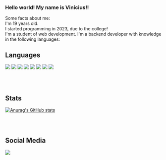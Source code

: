 ### Hello world! My name is Vinícius!! <br>
Some facts about me: <br>
I'm 19 years old. <br>
I started programming in 2023, due to the college! <br>
I'm a student of web development.
I'm a backend developer with knowledge in the following languages: <br>

## Languages
<img src="https://img.shields.io/badge/C-00599C?style=for-the-badge&logo=c&logoColor=white"/>
<img src="https://img.shields.io/badge/C%2B%2B-00599C?style=for-the-badge&logo=c%2B%2B&logoColor=white"/>
<img src="https://img.shields.io/badge/C-00599C?style=for-the-badge&logo=c&logoColor=white"/>
<img src="https://img.shields.io/badge/CSS3-1572B6?style=for-the-badge&logo=css3&logoColor=white"/>
<img src="https://img.shields.io/badge/HTML5-E34F26?style=for-the-badge&logo=html5&logoColor=white"/>
<img src="https://img.shields.io/badge/OpenJDK-ED8B00?style=for-the-badge&logo=openjdk&logoColor=white"/>
<img src="https://img.shields.io/badge/JavaScript-323330?style=for-the-badge&logo=javascript&logoColor=F7DF1E"/>
<img src="https://img.shields.io/badge/Python-FFD43B?style=for-the-badge&logo=python&logoColor=blue"/>


<br><br>

## Stats

[![Anurag's GitHub stats](https://github-readme-stats.vercel.app/api?username=viniciusfazolaro)](https://github.com/anuraghazra/github-readme-stats)

<br><br>

## Social Media
<a href="https://www.linkedin.com/in/viniciusfazolaro/"><img src="https://img.shields.io/badge/LinkedIn-0077B5?style=for-the-badge&logo=linkedin&logoColor=white" /></a>
